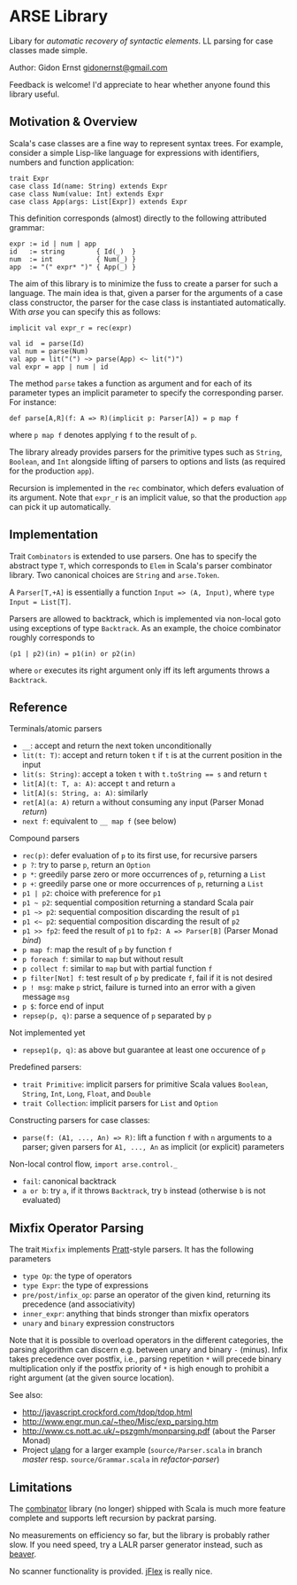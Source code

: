 ARSE Library
============

Libary for *automatic recovery of syntactic elements*.
LL parsing for case classes made simple.

Author: Gidon Ernst <gidonernst@gmail.com>

Feedback is welcome! I'd appreciate to hear whether anyone found this library useful.

Motivation & Overview
---------------------

Scala's case classes are a fine way to represent syntax trees. For example,
consider a simple Lisp-like language for expressions with identifiers, numbers
and function application:

    trait Expr
    case class Id(name: String) extends Expr
    case class Num(value: Int) extends Expr
    case class App(args: List[Expr]) extends Expr

This definition corresponds (almost) directly to the following attributed grammar:

    expr := id | num | app
    id   := string        { Id(_)  }
    num  := int           { Num(_) }
    app  := "(" expr* ")" { App(_) }

The aim of this library is to minimize the fuss to create a parser for such a
language. The main idea is that, given a parser for the arguments of a case
class constructor, the parser for the case class is instantiated automatically.
With *arse* you can specify this as follows:

    implicit val expr_r = rec(expr)

    val id  = parse(Id)
    val num = parse(Num)
    val app = lit("(") ~> parse(App) <~ lit(")") 
    val expr = app | num | id

The method `parse` takes a function as argument and for each of its parameter
types an implicit parameter to specify the corresponding parser.
For instance:

    def parse[A,R](f: A => R)(implicit p: Parser[A]) = p map f

where `p map f` denotes applying `f` to the result of `p`.

The library already provides parsers for the primitive types such as `String`,
`Boolean`, and `Int` alongside lifting of parsers to options and lists
(as required for the production `app`).

Recursion is implemented in the `rec` combinator, which defers evaluation of its
argument. Note that `expr_r` is an implicit value, so that the production `app`
can pick it up automatically.

Implementation
--------------

Trait `Combinators` is extended to use parsers. One has to specify the abstract
type `T`, which corresponds to `Elem` in Scala's parser combinator library.
Two canonical choices are `String` and `arse.Token`.

A `Parser[T,+A]` is essentially a function `Input => (A, Input)`,
where `type Input = List[T]`.

Parsers are allowed to backtrack, which is implemented via non-local goto using
exceptions of type `Backtrack`. As an example, the choice combinator roughly
corresponds to

    (p1 | p2)(in) = p1(in) or p2(in)

where `or` executes its right argument only iff its left arguments throws a
`Backtrack`.

Reference
---------

Terminals/atomic parsers

- `__`: accept and return the next token unconditionally
- `lit(t: T)`:  accept and return token `t` if `t` is at the current position in the input
- `lit(s: String)`: accept a token `t` with `t.toString == s` and return `t`
- `lit[A](t: T, a: A)`:  accept `t` and return `a`
- `lit[A](s: String, a: A)`: similarly
- `ret[A](a: A)` return `a` without consuming any input (Parser Monad *return*)
- `next f`: equivalent to `__ map f` (see below)

Compound parsers

- `rec(p)`: defer evaluation of `p` to its first use, for recursive parsers
- `p ?`: try to parse `p`, return an `Option`
- `p *`: greedily parse zero or more occurrences of `p`, returning a `List`
- `p +`: greedily parse one or more occurrences of `p`, returning a `List`
- `p1 | p2`: choice with preference for `p1`
- `p1 ~ p2`: sequential composition returning a standard Scala pair
- `p1 ~> p2`: sequential composition discarding the result of `p1`
- `p1 <~ p2`: sequential composition discarding the result of `p2`
- `p1 >> fp2`: feed the result of `p1` to `fp2: A => Parser[B]` (Parser Monad *bind*)
- `p map f`: map the result of `p` by function `f`
- `p foreach f`: similar to `map` but without result
- `p collect f`: similar to `map` but with partial function `f`
- `p filter[Not] f`: test result of `p` by predicate `f`, fail if it is not desired
- `p ! msg`: make `p` strict, failure is turned into an error with a given message `msg`
- `p $`: force end of input
- `repsep(p, q)`: parse a sequence of `p` separated by `p`

Not implemented yet

- `repsep1(p, q)`: as above but guarantee at least one occurence of `p`

Predefined parsers:

- `trait Primitive`: implicit parsers for primitive Scala values
     `Boolean`, `String`, `Int`, `Long`, `Float`, and `Double`
- `trait Collection`: implicit parsers for `List` and `Option`

Constructing parsers for case classes:

- `parse(f: (A1, ..., An) => R)`: lift a function `f` with `n` arguments to a
  parser; given parsers for `A1, ..., An` as implicit (or explicit) parameters

Non-local control flow, `import arse.control._`

- `fail`: canonical backtrack
- `a or b`: try `a`, if it throws `Backtrack`, try `b` instead (otherwise `b` is
  not evaluated)

Mixfix Operator Parsing
-----------------------

The trait `Mixfix` implements
[Pratt](https://en.wikipedia.org/wiki/Pratt_parser)-style parsers.
It has the following parameters

- `type Op`: the type of operators
- `type Expr`: the type of expressions
- `pre/post/infix_op`:
  parse an operator of the given kind, returning its precedence
  (and associativity)
- `inner_expr`: anything that binds stronger than mixfix operators
- `unary` and `binary` expression constructors

Note that it is possible to overload operators in the different categories,
the parsing algorithm can discern e.g. between unary and binary `-` (minus).
Infix takes precedence over postfix,
i.e., parsing repetition `*` will precede binary multiplication
only if the postfix priority of `*` is high enough to prohibit a right argument
(at the given source location).

See also:

- <http://javascript.crockford.com/tdop/tdop.html>
- <http://www.engr.mun.ca/~theo/Misc/exp_parsing.htm>
- <http://www.cs.nott.ac.uk/~pszgmh/monparsing.pdf> (about the Parser Monad)
- Project [ulang](https://github.com/gernst/ulang) for a larger example
  (`source/Parser.scala` in branch *master*
   resp. `source/Grammar.scala` in *refactor-parser*)

Limitations
-----------

The [combinator](https://github.com/scala/scala-parser-combinators)
library (no longer) shipped with Scala is much more feature complete and supports
left recursion by packrat parsing.

No measurements on efficiency so far, but the library is probably rather slow.
If you need speed, try a LALR parser generator instead, such as
[beaver](http://beaver.sourceforge.net).

No scanner functionality is provided. [jFlex](http://jflex.de) is really nice.
